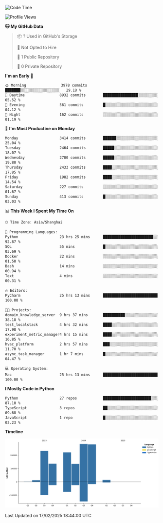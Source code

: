 <!--START_SECTION:waka-->
![Code Time](http://img.shields.io/badge/Code%20Time-129%20hrs%2021%20mins-blue)

![Profile Views](http://img.shields.io/badge/Profile%20Views-4-blue)

**🐱 My GitHub Data** 

> 📦 ? Used in GitHub's Storage 
 > 
> 🚫 Not Opted to Hire
 > 
> 📜 1 Public Repository 
 > 
> 🔑 0 Private Repository 
 > 
**I'm an Early 🐤** 

```text
🌞 Morning                3978 commits        ███████░░░░░░░░░░░░░░░░░░   29.18 % 
🌆 Daytime                8932 commits        ████████████████░░░░░░░░░   65.52 % 
🌃 Evening                561 commits         █░░░░░░░░░░░░░░░░░░░░░░░░   04.12 % 
🌙 Night                  162 commits         ░░░░░░░░░░░░░░░░░░░░░░░░░   01.19 % 
```
📅 **I'm Most Productive on Monday** 

```text
Monday                   3414 commits        ██████░░░░░░░░░░░░░░░░░░░   25.04 % 
Tuesday                  2464 commits        █████░░░░░░░░░░░░░░░░░░░░   18.07 % 
Wednesday                2700 commits        █████░░░░░░░░░░░░░░░░░░░░   19.80 % 
Thursday                 2433 commits        ████░░░░░░░░░░░░░░░░░░░░░   17.85 % 
Friday                   1982 commits        ████░░░░░░░░░░░░░░░░░░░░░   14.54 % 
Saturday                 227 commits         ░░░░░░░░░░░░░░░░░░░░░░░░░   01.67 % 
Sunday                   413 commits         █░░░░░░░░░░░░░░░░░░░░░░░░   03.03 % 
```


📊 **This Week I Spent My Time On** 

```text
🕑︎ Time Zone: Asia/Shanghai

💬 Programming Languages: 
Python                   23 hrs 25 mins      ███████████████████████░░   92.87 % 
SQL                      55 mins             █░░░░░░░░░░░░░░░░░░░░░░░░   03.69 % 
Docker                   22 mins             ░░░░░░░░░░░░░░░░░░░░░░░░░   01.50 % 
Bash                     14 mins             ░░░░░░░░░░░░░░░░░░░░░░░░░   00.94 % 
Text                     4 mins              ░░░░░░░░░░░░░░░░░░░░░░░░░   00.31 % 

🔥 Editors: 
PyCharm                  25 hrs 13 mins      █████████████████████████   100.00 % 

🐱‍💻 Projects: 
domain_knowledge_server  9 hrs 37 mins       ██████████░░░░░░░░░░░░░░░   38.18 % 
test_localstack          4 hrs 32 mins       ████░░░░░░░░░░░░░░░░░░░░░   17.98 % 
experiment_metric_manager4 hrs 15 mins       ████░░░░░░░░░░░░░░░░░░░░░   16.85 % 
hvac_platform            2 hrs 57 mins       ███░░░░░░░░░░░░░░░░░░░░░░   11.70 % 
async_task_manager       1 hr 7 mins         █░░░░░░░░░░░░░░░░░░░░░░░░   04.47 % 

💻 Operating System: 
Mac                      25 hrs 13 mins      █████████████████████████   100.00 % 
```

**I Mostly Code in Python** 

```text
Python                   27 repos            ██████████████████████░░░   87.10 % 
TypeScript               3 repos             ██░░░░░░░░░░░░░░░░░░░░░░░   09.68 % 
JavaScript               1 repo              █░░░░░░░░░░░░░░░░░░░░░░░░   03.23 % 
```



**Timeline**

![Lines of Code chart](https://raw.githubusercontent.com/jixingyou/jixingyou/main/assets/bar_graph.png)


 Last Updated on 17/02/2025 18:44:00 UTC
<!--END_SECTION:waka-->